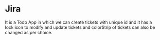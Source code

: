 # Jira
It is a Todo App in which we can create tickets with unique id and it has a lock icon to modify 
and update tickets and colorStrip of tickets can also be changed as per choice.
